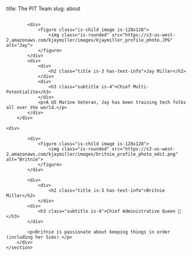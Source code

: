 title: The PIT Team
slug: about

<section class="level">
	<div class="column columns box is-6">

			<div>
				<figure class="is-child image is-128x128">
					<img class="is-rounded" src="https://s3-us-west-2.amazonaws.com/kjaymiller/images/kjaymiller_profile_photo.JPG" alt="Jay">
				</figure>
			</div>
			<div>
				<div>
					<h2 class="title is-3 has-text-info">Jay Miller</h2>
				</div>
				<div>
					<h3 class="subtitle is-4">Chief Multi-Potentialite</h3>
				</div>
				<p>A US Marine Veteran, Jay has been training tech folks all over the world.</p>
			</div>
		</div>

	<div>

			<div>
				<figure class="is-child image is-128x128">
					<img class="is-rounded" src="https://s3-us-west-2.amazonaws.com/kjaymiller/images/britnie_profile_photo_edit.png" alt="Britnie">
				</figure>
			</div>

			<div>
				<div>
					<h2 class="title is-3 has-text-info">Britnie Miller</h2>
				</div>
			<div>
				<h3 class="subtitle is-4">Chief Administrative Queen 👸</h3>
			</div>

			<p>Britnie is passionate about keeping things in order (including her Sims).</p>
		</div>
	</section>
